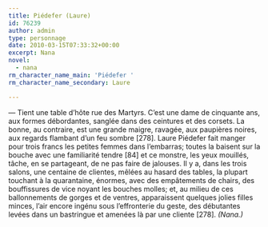 ```yaml
---
title: Piédefer (Laure)
id: 76239
author: admin
type: personnage
date: 2010-03-15T07:33:32+00:00
excerpt: Nana
novel:
  - nana
rm_character_name_main: 'Piédefer '
rm_character_name_secondary: Laure

---
```

— Tient une table d&rsquo;hôte rue des Martyrs. C&rsquo;est une dame de cinquante ans, aux formes débordantes, sanglée dans des ceintures et des corsets. La bonne, au contraire, est une grande maigre, ravagée, aux paupières noires, aux regards flambant d&rsquo;un feu sombre [278]. Laure Piédefer fait manger pour trois francs les petites femmes dans l&rsquo;embarras; toutes la baisent sur la bouche avec une familiarité tendre [84] et ce monstre, les yeux mouillés, tâche, en se partageant, de ne pas faire de jalouses. Il y a, dans les trois salons, une centaine de clientes, mêlées au hasard des tables, la plupart touchant à la quarantaine, énormes, avec des empâtements de chairs, des bouffissures de vice noyant les bouches molles; et, au milieu de ces ballonnements de gorges et de ventres, apparaissent quelques jolies filles minces, l&rsquo;air encore ingénu sous l&rsquo;effronterie du geste, des débutantes levées dans un bastringue et amenées là par une cliente [278]. _(Nana.)_